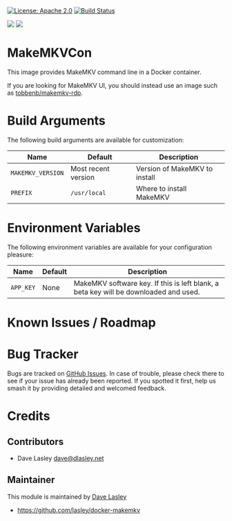 [![License: Apache 2.0](https://img.shields.io/badge/license-Apache--2.0-blue.svg)](https://www.apache.org/licenses/LICENSE-2.0.html)
[![Build Status](https://travis-ci.org/lasley/docker-makemkv.svg?branch=master)](https://travis-ci.org/lasley/docker-makemkv)

[![](https://images.microbadger.com/badges/image/lasley/docker-makemkv.svg)](https://microbadger.com/images/lasley/docker-makemkv "Get your own image badge on microbadger.com")
[![](https://images.microbadger.com/badges/version/lasley/docker-makemkv.svg)](https://microbadger.com/images/lasley/docker-makemkv "Get your own version badge on microbadger.com")

MakeMKVCon
==========

This image provides MakeMKV command line in a Docker container.

If you are looking for MakeMKV UI, you should instead use an image such as [tobbenb/makemkv-rdp](https://hub.docker.com/r/tobbenb/makemkv-rdp/).

Build Arguments
===============

The following build arguments are available for customization:


| Name | Default | Description |
|------|---------|-------------|
| `MAKEMKV_VERSION` | Most recent version | Version of MakeMKV to install |
| `PREFIX` | `/usr/local` | Where to install MakeMKV |

Environment Variables
=====================

The following environment variables are available for your configuration
pleasure:

| Name | Default | Description |
|------|---------|-------------|
| `APP_KEY` | None | MakeMKV software key. If this is left blank, a beta key will be downloaded and used. |

Known Issues / Roadmap
======================

Bug Tracker
===========

Bugs are tracked on [GitHub Issues](https://github.com/lasley/docker-makemkv/issues).
In case of trouble, please check there to see if your issue has already been reported.
If you spotted it first, help us smash it by providing detailed and welcomed feedback.

Credits
=======

Contributors
------------

* Dave Lasley <dave@dlasley.net>

Maintainer
----------

This module is maintained by [Dave Lasley](https://twitter.com/dlasley88)

* https://github.com/lasley/docker-makemkv

